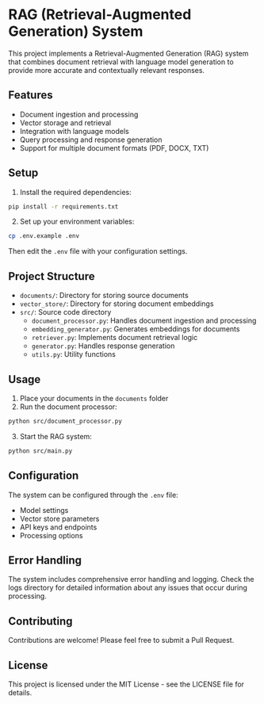 # RAG (Retrieval-Augmented Generation) System

This project implements a Retrieval-Augmented Generation (RAG) system that combines document retrieval with language model generation to provide more accurate and contextually relevant responses.

## Features

- Document ingestion and processing
- Vector storage and retrieval
- Integration with language models
- Query processing and response generation
- Support for multiple document formats (PDF, DOCX, TXT)

## Setup

1. Install the required dependencies:
```bash
pip install -r requirements.txt
```

2. Set up your environment variables:
```bash
cp .env.example .env
```
Then edit the `.env` file with your configuration settings.

## Project Structure

- `documents/`: Directory for storing source documents
- `vector_store/`: Directory for storing document embeddings
- `src/`: Source code directory
  - `document_processor.py`: Handles document ingestion and processing
  - `embedding_generator.py`: Generates embeddings for documents
  - `retriever.py`: Implements document retrieval logic
  - `generator.py`: Handles response generation
  - `utils.py`: Utility functions

## Usage

1. Place your documents in the `documents` folder
2. Run the document processor:
```bash
python src/document_processor.py
```
3. Start the RAG system:
```bash
python src/main.py
```

## Configuration

The system can be configured through the `.env` file:
- Model settings
- Vector store parameters
- API keys and endpoints
- Processing options

## Error Handling

The system includes comprehensive error handling and logging. Check the logs directory for detailed information about any issues that occur during processing.

## Contributing

Contributions are welcome! Please feel free to submit a Pull Request.

## License

This project is licensed under the MIT License - see the LICENSE file for details. 